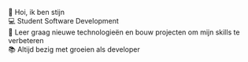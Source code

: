 👋 Hoi, ik ben stijn                                                                                                                                                             
💻 Student Software Development                                                                                                                                                  
🚀 Leer graag nieuwe technologieën en bouw projecten om mijn skills te verbeteren                                                                                                
📚 Altijd bezig met groeien als developer                                                                                                                                        

